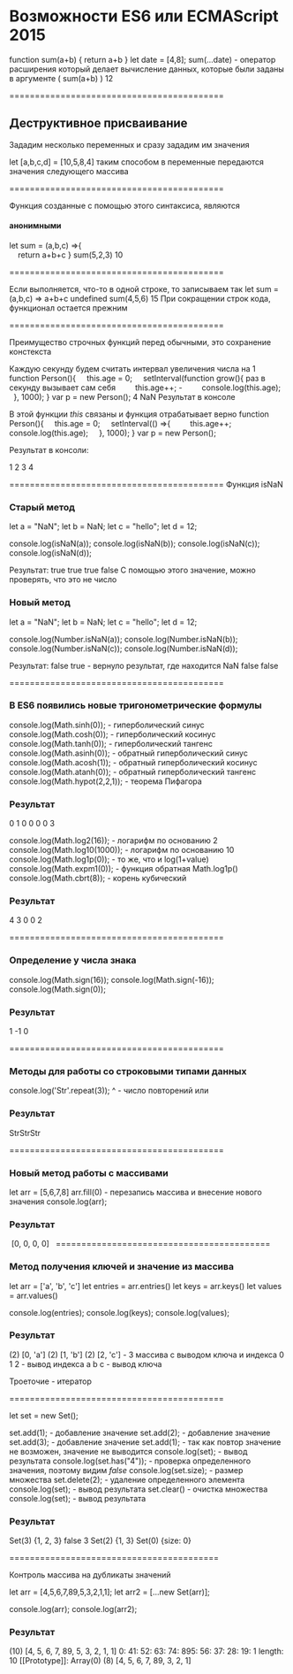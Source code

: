 <h1>Возможности ES6 или ECMAScript 2015</h1>

function sum(a+b) {
    return a+b
}
let date = [4,8];
sum(...date) - оператор расширения который делает вычисление данных, которые были заданы в аргументе ( sum(a+b) )
12

==========================================
<h2>Деструктивное присваивание</h2>

Зададим несколько переменных и сразу зададим им значения

let [a,b,c,d] = [10,5,8,4]
таким способом в переменные передаются значения следующего массива

==========================================

Функция созданные с помощью этого синтаксиса, являются  <h4>анонимными</h4>
let sum = (a,b,c) =>{  
    return a+b+c
}
sum(5,2,3)
10

==========================================

Если выполняется, что-то в одной строке, то записываем так
let sum = (a,b,c) => a+b+c
undefined
sum(4,5,6)
15
При сокращении строк кода, функционал остается прежним

==========================================

Преимущество строчных функций перед обычными, это сохранение констекста

  
Каждую секунду будем считать интервал увеличения числа на 1
function Person(){
    this.age = 0;
    setInterval(function grow(){ раз в секунду вызывает сам себя
        this.age++; -
        console.log(this.age);
    }, 1000);
}
var p = new Person();
4 NaN Результат в консоле


В этой функции <i>this</i> связаны и функция отрабатывает верно
function Person(){
    this.age = 0;
    setInterval(() =>{
        this.age++; 
        console.log(this.age);
    }, 1000);
}
var p = new Person();

Результат в консоли:

1
2
3
4

==========================================
Функция isNaN

<h3>Старый метод</h3>

let a = "NaN";
let b = NaN;
let c = "hello";
let d = 12;

console.log(isNaN(a));
console.log(isNaN(b));
console.log(isNaN(c));
console.log(isNaN(d));

Результат:
true
true
true
false
С помощью этого значение, можно проверять, что это не число

<h3>Новый метод</h3>
let a = "NaN";
let b = NaN;
let c = "hello";
let d = 12;

console.log(Number.isNaN(a));
console.log(Number.isNaN(b));
console.log(Number.isNaN(c));
console.log(Number.isNaN(d));

Результат:
false
true - вернуло результат, где находится NaN
false
false


==========================================

<h3>В ES6 появились новые тригонометрические формулы</h3>

console.log(Math.sinh(0)); - гиперболический синус
console.log(Math.cosh(0)); - гиперболический косинус
console.log(Math.tanh(0)); - гиперболический тангенс
console.log(Math.asinh(0)); - обратный гиперболический синус
console.log(Math.acosh(1)); - обратный гиперболический косинус
console.log(Math.atanh(0)); - обратный гиперболический тангенс
console.log(Math.hypot(2,2,1)); - теорема Пифагора

<h3>Результат</h3>
0
1
0
0
0
0
3


console.log(Math.log2(16)); - логарифм по основанию 2
console.log(Math.log10(1000)); - логарифм по основанию 10
console.log(Math.log1p(0)); - то же, что и log(1+value)
console.log(Math.expm1(0)); - функция обратная  Math.log1p()
console.log(Math.cbrt(8)); - корень кубический

<h3>Результат</h3>
4
3
0
0
2




==========================================

<h3>Определение у числа знака</h3>
  

console.log(Math.sign(16));
console.log(Math.sign(-16));
console.log(Math.sign(0));


<h3>Результат</h3>
1
-1
0

==========================================

<h3>Методы для работы со строковыми типами данных</h3>

console.log('Str'.repeat(3));
									^ - число повторений
или 
<h3>Результат</h3>

StrStrStr

==========================================

<h3>Новый метод работы с массивами</h3>
let arr = [5,6,7,8]
arr.fill(0) - перезапись массива и внесение нового значения
console.log(arr);

<h3>Результат</h3>
 [0, 0, 0, 0]
 
==========================================

<h3>Метод получения ключей и значение из массива</h3>

let arr = ['a', 'b', 'c']
let entries = arr.entries()
let keys = arr.keys()
let values = arr.values()

console.log(entries);
console.log(keys);
console.log(values);

<h3>Результат</h3>
(2) [0, 'a'] (2) [1, 'b'] (2) [2, 'c'] - 3 массива с выводом ключа и индекса
 0 1 2 - вывод индекса
a b c - вывод ключа

Троеточие - итератор


==========================================
  


let set = new Set();

set.add(1); - добавление значение
set.add(2);  - добавление значение
set.add(3); - добавление значение
set.add(1); - так как повтор значение не возможен, значение не выводится
console.log(set); - вывод результата
console.log(set.has("4")); - проверка определенного значения, поэтому видим <i>false</i>
console.log(set.size); - размер множества
set.delete(2); - удаление определенного элемента
console.log(set); - вывод результата
set.clear() - очистка множества
console.log(set); - вывод результата


<h3>Результат</h3>

Set(3) {1, 2, 3}
false
3
Set(2) {1, 3}
Set(0) {size: 0}

=========================================

Контроль массива на дубликаты значений

let arr = [4,5,6,7,89,5,3,2,1,1];
let arr2 = [...new Set(arr)];

  console.log(arr);
console.log(arr2);

<h3>Результат</h3>

(10) [4, 5, 6, 7, 89, 5, 3, 2, 1, 1]
	0: 41: 52: 63: 74: 895: 56: 37: 28: 19: 1
	length: 10
	[[Prototype]]: Array(0)
 (8) [4, 5, 6, 7, 89, 3, 2, 1]